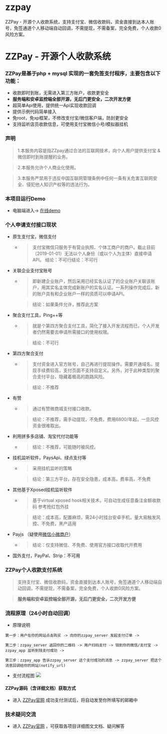 # zzpay
ZZPay - 开源个人收款系统，支持支付宝、微信收款码，资金直接到达本人账号，免签通道个人移动端自动回调，不需提现，不需备案，完全免费，个人收款0风险方案。

# ZZPay - 开源个人收款系统


### ZZPay是基于php + mysql 实现的一套免签支付程序，主要包含以下功能：
- 收款即时到账，无需进入第三方账户，收款更安全
- **服务端和安卓监控端全部开源，无后门更安全，二次开发方便**
- 超简单Api使用，提供统一Api实现收款回调
- 提供示例代码简单接入
- 免root，免xp框架，不修改支付宝/微信客户端，防封更安全
- 支持监听店员收款信息，可使用支付宝微信小号/模拟器挂机  

### 声明
> 1.本服务内容是指ZZpay通过合法的互联网技术，向个人用户提供支付宝 & 微信即时到账提醒的业务。

> 2.本服务允许个人商业化使用。 


> 3.本服务严禁用于违反中国互联网管理条例中任何一条有关危害互联网安全、侵犯他人知识产权等的违法行为。

### 本项目运行Demo

- 电脑端进入→ [在线demo](http://zzpay.zz82.net/) 


###  个人申请支付接口现状
- 原生支付宝，微信支付

    - >支付宝微信只服务于有营业执照、个体工商户的商户。截止目前（2019-01-01）无法以个人身份（或以个人为主体）直接申请API。
      >结论：不可行结论：不可行

- 关联企业支付宝账号

    - >即新建企业账户，然后采用已经实名认证了的企业账户关联该账户，用其实名主体完成新账户的实名认证。一系列操作完成后，新的账户具有和企业账户一样的资质可以申请API。

      >结论：如果条件允许，推荐此方案

- 聚合支付工具，Ping++等


    - >就是个第四方聚合支付工具，简化了接入开发流程而已，个人开发者仍然需要去申请所需接口的使用权限。

      > 结论：不可行

- 第四方聚合支付

    - >支付资金进入官方账号，自己再进行提现操作。需要开通域名，提现手续费较高，支付页面不支持自定义。另外，对于此种类型的聚合支付平台，隐藏着极高的跑路风险。

      >结论：不推荐

- 有赞

    - >通过有赞微商城支付接口收款。

      >结论：不推荐，需手动提现，不免费，费用6800/年起，一旦风控资金很难取出。

- 利用拼多多店铺、淘宝代付功能等

    - >结论：不推荐，可能随时被风控。

- 挂机监听软件，PaysApi、绿点支付等


    - >采用挂机监听的策略

      >结论：第三方平台，存在安全隐患，成本高，费率高，不免费

- 其他基于Xposed挂机监听软件

    - >基于virtual xposed hook相关技术，可自动生成任意备注金额收款码 参考抢红包外挂

      >结论：成本高，配置麻烦，需24小时挂台安卓手机，量大易触发风控、不免费，黑产适用

- Payjs （疑使用[微信小微商户](https://pay.weixin.qq.com/index.php/core/affiliate/micro_intro)）

    - >结论：仅支持微信、不免费、使用官方接口收取代开费用

- 国外支付，PayPal、Strip：不可用

### ZZPay个人收款支付系统

>支持支付宝、微信收款码，资金直接到达本人账号，免签通道个人移动端自动回调，不需提现，不需备案，完全免费，个人收款0风险方案。

>**服务端和安卓监控端全部开源，无后门更安全，二次开发方便**

### 流程原理（24小时自动回调）

- 原理说明

`第一步：用户在你的网站点击购买 -> 向你的zzpay_server 发起支付订单 ->`

`第二步：zzpay_server 返回你的二维码 -> 用户扫码支付 -> 钱到你的微信/支付宝 -> zzpay_app 监听到钱支付成功 ->`

`第三步：zzpay_app 告诉zzpay_server 这个支付成功的消息 -> zzpay_server 把这个消息回调给你的网站(notify_url)`

- 支付流程图
    ![](http://zzpay.zz82.net/img/flowchart.png)


#### ZZPay源码（含详细文档）获取方式 
- 进入 [ZZPay官网](http://zzpay.zz82.net/) 成功支付测试后，将自动发至你所填写的邮箱中

### 技术疑问交流
- 进入 [ZZPay官网](http://zzpay.zz82.net/) ，可获取各项目详细图文文档、疑问解答
